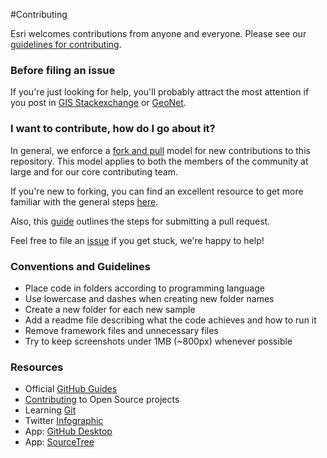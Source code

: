 #Contributing

Esri welcomes contributions from anyone and everyone. Please see our [guidelines for contributing](https://github.com/esri/contributing).

### Before filing an issue

If you're just looking for help, you'll probably attract the most attention if you post in [GIS Stackexchange](http://gis.stackexchange.com/questions/ask?tags=esri-leaflet,leaflet) or [GeoNet](https://geonet.esri.com/community/discussions-lobby).

### I want to contribute, how do I go about it?

In general, we enforce a [fork and pull](https://help.github.com/articles/using-pull-requests/) model for new contributions to this repository. This model applies to both the members of the community at large and for our core contributing team.

If you're new to forking, you can find an excellent resource to get more familiar with the general steps [here](https://guides.github.com/activities/contributing-to-open-source/).

Also, this [guide](SUBMITPR.md) outlines the steps for submitting a pull request.

Feel free to file an [issue](https://github.com/Esri/developer-support/issues/new) if you get stuck, we're happy to help!

### Conventions and Guidelines

* Place code in folders according to programming language
* Use lowercase and dashes when creating new folder names
* Create a new folder for each new sample
* Add a readme file describing what the code achieves and how to run it
* Remove framework files and unnecessary files
* Try to keep screenshots under 1MB (~800px) whenever possible

### Resources

* Official [GitHub Guides](https://guides.github.com/)
* [Contributing](https://guides.github.com/activities/contributing-to-open-source/) to Open Source projects
* Learning [Git](https://github.com/Esri/developer-support/wiki/Resources-To-Learn-Git)
* Twitter [Infographic](https://twitter.com/cthydng/status/575483540202106880?s=09)
* App: [GitHub Desktop](https://desktop.github.com/)
* App: [SourceTree](https://www.atlassian.com/software/sourcetree/overview/)



